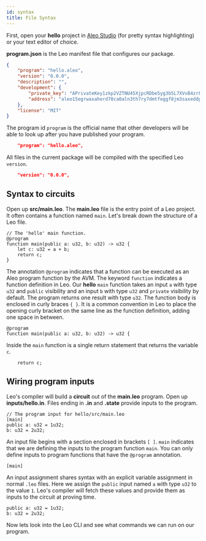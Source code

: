 ```yaml
---
id: syntax
title: File Syntax
---
```


First, open your **hello** project in [Aleo Studio](https://aleo.studio/) (for pretty syntax highlighting) or your text editor of choice. 

**program.json** is the Leo manifest file that configures our package. 
```json title="program.json" 
{
    "program": "hello.aleo",
    "version": "0.0.0",
    "description": "",
    "development": {
        "private_key": "APrivateKey1zkp2VZTNU45XjpcRDbe5yg3b5L7XVvB4zrFPtw1NAYvmhJx",
        "address": "aleo15egrwaxaherd70ca0aln3th7ry7dmtfeggf8jm3saxeddpa6dsqsye9u3m"
    },
    "license": "MIT"
}
```

The program id `program` is the official name that other developers will be able to look up after you have published your program.
```json
    "program": "hello.aleo",
```

All files in the current package will be compiled with the specified Leo `version`. 

```json
    "version": "0.0.0",
```

## Syntax to circuits
Open up **src/main.leo**.
The **main.leo** file is the entry point of a Leo project. It often contains a function named `main`. 
Let's break down the structure of a Leo file.
```leo title="src/main.leo"
// The 'hello' main function.
@program
function main(public a: u32, b: u32) -> u32 {
    let c: u32 = a + b;
    return c;
}
```

The annotation `@program` indicates that a function can be executed as an Aleo program function by the AVM.
The keyword `function` indicates a function definition in Leo. 
Our **hello** `main` function takes an input `a` with type `u32` and `public` visibility and an input `b` with type `u32` and `private` visibility by default.
The program returns one result with type `u32`.
The function body is enclosed in curly braces `{ }`. It is a common convention in Leo to place the opening curly 
bracket on the same line as the function definition, adding one space in between.
```leo
@program
function main(public a: u32, b: u32) -> u32 {
```

Inside the `main` function is a single return statement that returns the variable `c`.
```leo
    return c;
```

## Wiring program inputs 
Leo's compiler will build a **circuit** out of the **main.leo** program. Open up **inputs/hello.in**.
Files ending in **.in** and **.state** provide inputs to the program. 
```leo title="inputs/hello.in"
// The program input for hello/src/main.leo
[main]
public a: u32 = 1u32;
b: u32 = 2u32;
```

An input file begins with a section enclosed in brackets `[ ]`.
`main` indicates that we are defining the inputs to the program function `main`.
You can only define inputs to program functions that have the `@program` annotation.

```leo
[main]
```

An input assignment shares syntax with an explicit variable assignment in normal `.leo` files.
Here we assign the `public` input named `a` with type `u32` to the value `1`. Leo's compiler will fetch these values and provide them as inputs to the circuit at proving time.

```leo
public a: u32 = 1u32;
b: u32 = 2u32;
```

Now lets look into the Leo CLI and see what commands we can run on our program.